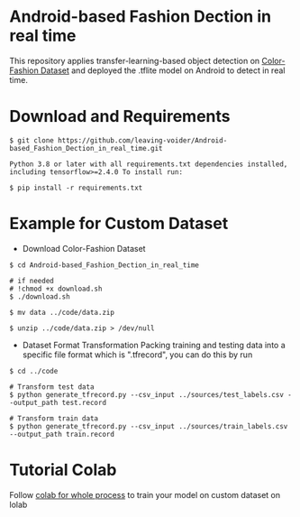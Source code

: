 # Android-based Fashion Dection in real time
This repository applies transfer-learning-based object detection on [Color-Fashion Dataset](https://sites.google.com/site/fashionparsing/dataset) and deployed the .tflite model on Android to detect in real time.

# Download and Requirements
```
$ git clone https://github.com/leaving-voider/Android-based_Fashion_Dection_in_real_time.git

Python 3.8 or later with all requirements.txt dependencies installed, including tensorflow>=2.4.0 To install run:

$ pip install -r requirements.txt
```

# Example for Custom Dataset
- Download Color-Fashion Dataset
```
$ cd Android-based_Fashion_Dection_in_real_time

# if needed
# !chmod +x download.sh
$ ./download.sh

$ mv data ../code/data.zip

$ unzip ../code/data.zip > /dev/null 
```
- Dataset Format Transformation
Packing training and testing data into a specific file format which is ".tfrecord", you can do this by run 
```
$ cd ../code

# Transform test data
$ python generate_tfrecord.py --csv_input ../sources/test_labels.csv --output_path test.record

# Transform train data
$ python generate_tfrecord.py --csv_input ../sources/train_labels.csv --output_path train.record
```

# Tutorial Colab
Follow [colab for whole process](https://github.com/leaving-voider/Android-based_Fashion_Dection_in_real_time/blob/master/code/jupyter%20notebook.ipynb) to train your model on custom dataset on lolab
